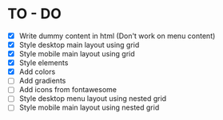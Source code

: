 # TO - DO

- [x] Write dummy content in html (Don't work on menu content)
- [x] Style desktop main layout using grid
- [x] Style mobile main layout using grid
- [x] Style elements
- [x] Add colors
- [ ] Add gradients
- [ ] Add icons from fontawesome
- [ ] Style desktop menu layout using nested grid
- [ ] Style mobile main layout using nested grid